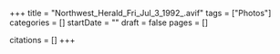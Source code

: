 +++
title = "Northwest_Herald_Fri_Jul_3_1992_.avif"
tags = ["Photos"]
categories = []
startDate = ""
draft = false
pages = []

citations = []
+++
